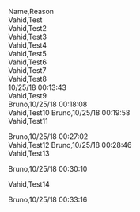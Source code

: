 Name,Reason  
Vahid,Test  
Vahid,Test2  
Vahid,Test3  
Vahid,Test4  
Vahid,Test5  
Vahid,Test6  
Vahid,Test7  
Vahid,Test8  
10/25/18 00:13:43  
Vahid,Test9  
Bruno,10/25/18 00:18:08  
Vahid,Test10
Bruno,10/25/18 00:19:58  
Vahid,Test11

Bruno,10/25/18 00:27:02  
Vahid,Test12
Bruno,10/25/18 00:28:46  
Vahid,Test13

Bruno,10/25/18 00:30:10

Vahid,Test14

Bruno,10/25/18 00:33:16
